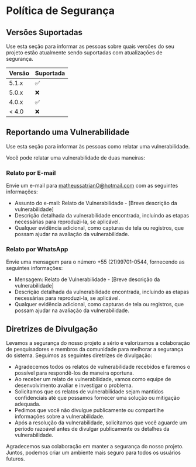 # Política de Segurança

## Versões Suportadas

Use esta seção para informar as pessoas sobre quais versões do seu projeto estão atualmente sendo suportadas com atualizações de segurança.

| Versão | Suportada           |
| ------- | ------------------ |
| 5.1.x   | :white_check_mark: |
| 5.0.x   | :x:                |
| 4.0.x   | :white_check_mark: |
| < 4.0   | :x:                |

## Reportando uma Vulnerabilidade

Use esta seção para informar às pessoas como relatar uma vulnerabilidade.

Você pode relatar uma vulnerabilidade de duas maneiras:

### Relato por E-mail

Envie um e-mail para matheussatrianO@hotmail.com com as seguintes informações:

- Assunto do e-mail: Relato de Vulnerabilidade - [Breve descrição da vulnerabilidade]
- Descrição detalhada da vulnerabilidade encontrada, incluindo as etapas necessárias para reproduzi-la, se aplicável.
- Qualquer evidência adicional, como capturas de tela ou registros, que possam ajudar na avaliação da vulnerabilidade.

### Relato por WhatsApp

Envie uma mensagem para o número +55 (21)99701-0544, fornecendo as seguintes informações:

- Mensagem: Relato de Vulnerabilidade - [Breve descrição da vulnerabilidade]
- Descrição detalhada da vulnerabilidade encontrada, incluindo as etapas necessárias para reproduzi-la, se aplicável.
- Qualquer evidência adicional, como capturas de tela ou registros, que possam ajudar na avaliação da vulnerabilidade.

## Diretrizes de Divulgação

Levamos a segurança do nosso projeto a sério e valorizamos a colaboração de pesquisadores e membros da comunidade para melhorar a segurança do sistema. Seguimos as seguintes diretrizes de divulgação:

- Agradecemos todos os relatos de vulnerabilidade recebidos e faremos o possível para respondê-los de maneira oportuna.
- Ao receber um relato de vulnerabilidade, vamos como equipe de desenvolvimento avaliar e investigar o problema.
- Solicitamos que os relatos de vulnerabilidade sejam mantidos confidenciais até que possamos fornecer uma solução ou mitigação adequada.
- Pedimos que você não divulgue publicamente ou compartilhe informações sobre a vulnerabilidade.
- Após a resolução da vulnerabilidade, solicitamos que você aguarde um período razoável antes de divulgar publicamente os detalhes da vulnerabilidade.

Agradecemos sua colaboração em manter a segurança do nosso projeto. Juntos, podemos criar um ambiente mais seguro para todos os usuários futuros.
